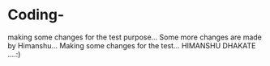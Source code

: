 # Coding-
making some changes for the test purpose...
Some more changes are made by Himanshu...
Making some changes for the test...
HIMANSHU DHAKATE ....:)
